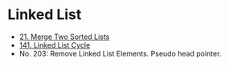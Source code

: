 # Linked List

* [21. Merge Two Sorted Lists](https://leetcode.com/problems/merge-two-sorted-lists/)
* [141. Linked List Cycle](https://leetcode.com/problems/linked-list-cycle/)
* No. 203: Remove Linked List Elements. Pseudo head pointer.
